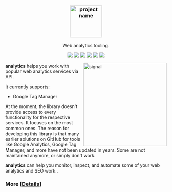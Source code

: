 <h3 align="center"><img src="https://static.thenounproject.com/png/511316-200.png" alt="project name" height="100px"></h3>
<p align="center">Web analytics tooling.</p>

<p align="center">
<img src="https://img.shields.io/badge/python-3.6+-blue.svg">
<a href="./LICENSE.md"><img src="https://img.shields.io/github/license/xslates/analytics.svg"></a>
<a href="https://github.com/xslates/analytics/issues"><img src="https://img.shields.io/github/issues-raw/xslates/analytics.svg">
<a href="https://github.com/xslates/analytics/releases"><img src="https://img.shields.io/github/release/xslates/analytics.svg"></a>
<img src="https://coveralls.io/repos/github/xslates/analytics/badge.svg?branch=master">
<img src="https://travis-ci.org/xslates/analytics.svg?branch=master">
</p>

<img src="https://static.thenounproject.com/png/511316-200.png" alt="signal" align="right" height="260px">

**analytics** helps you work with popular web analytics services via API.

It currently supports:

- Google Tag Manager

At the moment, the library doesn't provide access to every functionality for the respective services. It focuses on the most common ones. The reason for developing this library is that many earlier solutions on GitHub for tools like Google Analytics, Google Tag Manager, and more have not been updated in years. Some are not maintained anymore, or simply don't work.

**analytics** can help you monitor, inspect, and automate some of your web analytics and SEO work..

### More [[Details](https://github.com/xslates/analytics/blob/master/DETAILS.md)]